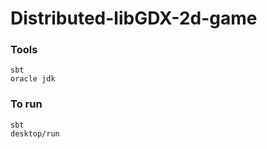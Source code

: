# Distributed-libGDX-2d-game

### Tools

```
sbt
oracle jdk
```

### To run

```
sbt
desktop/run
```

